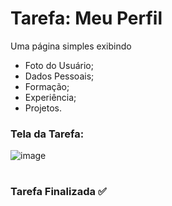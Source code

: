 # Tarefa: Meu Perfil

Uma página simples exibindo
  - Foto do Usuário;
  - Dados Pessoais;
  - Formação;
  - Experiência;
  - Projetos.

<h3>Tela da Tarefa:</h3>

![image](https://user-images.githubusercontent.com/51220926/221362939-e708fbc3-31d0-49eb-9452-d6a4215044e3.png)

#
<h3>Tarefa Finalizada ✅</h3>
